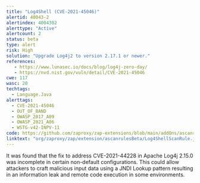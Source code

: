 ```yaml
---
title: "Log4Shell (CVE-2021-45046)"
alertid: 40043-2
alertindex: 4004302
alerttype: "Active"
alertcount: 2
status: beta
type: alert
risk: High
solution: "Upgrade Log4j2 to version 2.17.1 or newer."
references:
   - https://www.lunasec.io/docs/blog/log4j-zero-day/
   - https://nvd.nist.gov/vuln/detail/CVE-2021-45046
cwe: 117
wasc: 20
techtags: 
  - Language.Java
alerttags: 
  - CVE-2021-45046
  - OUT_OF_BAND
  - OWASP_2017_A09
  - OWASP_2021_A06
  - WSTG-v42-INPV-11
code: https://github.com/zaproxy/zap-extensions/blob/main/addOns/ascanrulesBeta/src/main/java/org/zaproxy/zap/extension/ascanrulesBeta/Log4ShellScanRule.java
linktext: "org/zaproxy/zap/extension/ascanrulesBeta/Log4ShellScanRule.java"
---
```

It was found that the fix to address CVE-2021-44228 in Apache Log4j 2.15.0 was incomplete in certain non-default configurations. This could allow attackers to craft malicious input data using a JNDI Lookup pattern resulting in an information leak and remote code execution in some environments.
